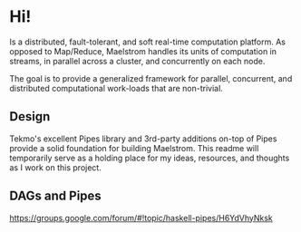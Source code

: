 # Hi!

Is a distributed, fault-tolerant, and soft real-time computation platform. As opposed to Map/Reduce, Maelstrom handles
its units of computation in streams, in parallel across a cluster, and concurrently on each node.

The goal is to provide a generalized framework for parallel, concurrent, and distributed computational work-loads that
are non-trivial.

## Design

Tekmo's excellent Pipes library and 3rd-party additions on-top of Pipes provide a solid foundation for building
Maelstrom. This readme will temporarily serve as a holding place for my ideas, resources, and thoughts as I work on this
project.

## DAGs and Pipes

https://groups.google.com/forum/#!topic/haskell-pipes/H6YdVhyNksk
